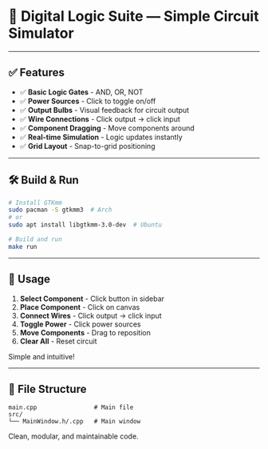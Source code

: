 # 📘 Digital Logic Suite — Simple Circuit Simulator

---

## ✅ Features

- ✅ **Basic Logic Gates** - AND, OR, NOT
- ✅ **Power Sources** - Click to toggle on/off
- ✅ **Output Bulbs** - Visual feedback for circuit output
- ✅ **Wire Connections** - Click output → click input
- ✅ **Component Dragging** - Move components around
- ✅ **Real-time Simulation** - Logic updates instantly
- ✅ **Grid Layout** - Snap-to-grid positioning

---

## 🛠️ Build & Run

```bash
# Install GTKmm
sudo pacman -S gtkmm3  # Arch
# or
sudo apt install libgtkmm-3.0-dev  # Ubuntu

# Build and run
make run
```

---

## 🎯 Usage

1. **Select Component** - Click button in sidebar
2. **Place Component** - Click on canvas
3. **Connect Wires** - Click output → click input
4. **Toggle Power** - Click power sources
5. **Move Components** - Drag to reposition
6. **Clear All** - Reset circuit

Simple and intuitive!

---

## 📁 File Structure

```
main.cpp                # Main file
src/
└── MainWindow.h/.cpp   # Main window
```

Clean, modular, and maintainable code.
